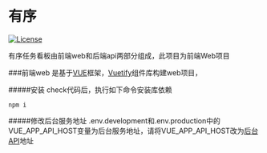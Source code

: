 # 有序
[![License](https://img.shields.io/badge/license-Apache%202-4EB1BA.svg?style=flat-square)](https://www.apache.org/licenses/LICENSE-2.0.html)

有序任务看板由前端web和后端api两部分组成，此项目为前端Web项目

###前端web
是基于[VUE](https://vuejs.org/)框架，[Vuetify](https://vuetifyjs.com)组件库构建web项目，

#####安装
check代码后，执行如下命令安装库依赖
```
npm i
```

#####修改后台服务地址
.env.development和.env.production中的VUE_APP_API_HOST变量为后台服务地址，请将VUE_APP_API_HOST改为[后台API](https://github.com/TLideaCreator/taskApi)地址

